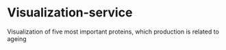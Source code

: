 # Visualization-service

Visualization of five most important proteins, which production is related to ageing
